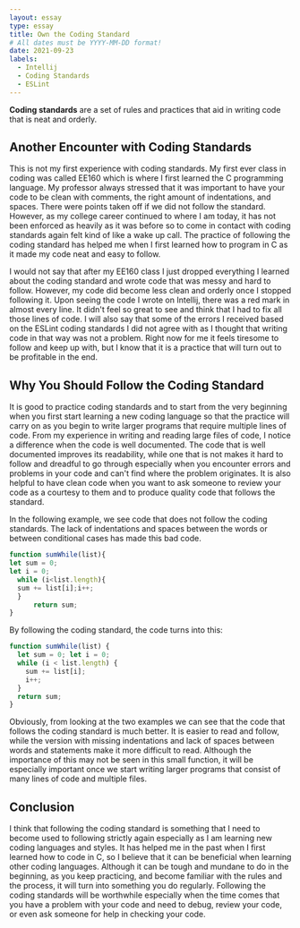```yaml
---
layout: essay
type: essay
title: Own the Coding Standard
# All dates must be YYYY-MM-DD format!
date: 2021-09-23
labels:
  - Intellij
  - Coding Standards
  - ESLint
---
```


**Coding standards** are a set of rules and practices that aid in writing code that is neat and orderly.

## Another Encounter with Coding Standards

This is not my first experience with coding standards. My first ever class in coding was called EE160 which is where I first learned the C programming language. My professor always stressed that it was important to have your code to be clean with comments, the right amount of indentations, and spaces. There were points taken off if we did not follow the standard. However, as my college career continued to where I am today, it has not been enforced as heavily as it was before so to come in contact with coding standards again felt kind of like a wake up call. The practice of following the coding standard has helped me when I first learned how to program in C as it made my code neat and easy to follow.

I would not say that after my EE160 class I just dropped everything I learned about the coding standard and wrote code that was messy and hard to follow. However, my code did become less clean and orderly once I stopped following it. Upon seeing the code I wrote on Intellij, there was a red mark in almost every line. It didn't feel so great to see and think that I had to fix all those lines of code. I will also say that some of the errors I received based on the ESLint coding standards I did not agree with as I thought that writing code in that way was not a problem. Right now for me it feels tiresome to follow and keep up with, but I know that it is a practice that will turn out to be profitable in the end.

## Why You Should Follow the Coding Standard

It is good to practice coding standards and to start from the very beginning when you first start learning a new coding language so that the practice will carry on as you begin to write larger programs that require multiple lines of code. From my experience in writing and reading large files of code, I notice a difference when the code is well documented. The code that is well documented improves its readability, while one that is not makes it hard to follow and dreadful to go through especially when you encounter errors and problems in your code and can't find where the problem originates. It is also helpful to have clean code when you want to ask someone to review your code as a courtesy to them and to produce quality code that follows the standard.

In the following example, we see code that does not follow the coding standards. The lack of indentations and spaces between the words or between conditional cases has made this bad code.

```js
function sumWhile(list){
let sum = 0;
let i = 0;
  while (i<list.length){
  sum += list[i];i++;
  }
      return sum;
}
```
By following the coding standard, the code turns into this:
```js
function sumWhile(list) {
  let sum = 0; let i = 0;
  while (i < list.length) {
    sum += list[i];
    i++;
  }
  return sum;
}
```
Obviously, from looking at the two examples we can see that the code that follows the coding standard is much better. It is easier to read and follow, while the version with missing indentations and lack of spaces between words and statements make it more difficult to read. Although the importance of this may not be seen in this small function, it will be especially important once we start writing larger programs that consist of many lines of code and multiple files.

## Conclusion

I think that following the coding standard is something that I need to become used to following strictly again especially as I am learning new coding languages and styles. It has helped me in the past when I first learned how to code in C, so I believe that it can be beneficial when learning other coding languages. Although it can be tough and mundane to do in the beginning, as you keep practicing, and become familiar with the rules and the process, it will turn into something you do regularly. Following the coding standards will be worthwhile especially when the time comes that you have a problem with your code and need to debug, review your code, or even ask someone for help in checking your code.
